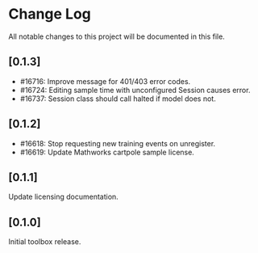 # Change Log
All notable changes to this project will be documented in this file.

## [0.1.3]

- #16716: Improve message for 401/403 error codes.
- #16724: Editing sample time with unconfigured Session causes error.
- #16737: Session class should call halted if model does not.

## [0.1.2]

- #16618: Stop requesting new training events on unregister.
- #16619: Update Mathworks cartpole sample license.

## [0.1.1]

Update licensing documentation.

## [0.1.0]
  
Initial toolbox release.
 